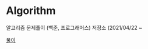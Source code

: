 # Algorithm
알고리즘 문제풀이 (백준, 프로그래머스) 저장소 (2021/04/22 ~

[풀이](https://hanyeop.tistory.com/category/%EC%95%8C%EA%B3%A0%EB%A6%AC%EC%A6%98%2C%20%EC%9E%90%EB%A3%8C%EA%B5%AC%EC%A1%B0)
